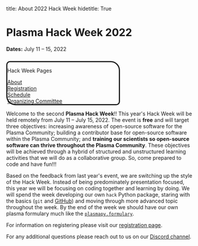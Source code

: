 title: About 2022 Hack Week
hidetitle: True

# Plasma Hack Week 2022

**Dates:** July 11 – 15, 2022

<div class="plasmapy-note"
     style="max-width: 300px;
            margin-top: 24px;
            border-style: solid;
            border-radius: 10px 25px;
            border-width: 3px;
            border-color: var(--plasmapy-darkblue)">
    <p class="plasmapy-note-title" style="border-top-left-radius: 8px; border-top-right-radius: 23px ">
        Hack Week Pages
    </p>
    <p style="margin-bottom: 0">
        <a href="../about">About</a><br>
        <a href="../registration">Registration</a><br>
        <a href="../schedule">Schedule</a><br>
        <!--
        <a href="../python">Python Tutorials</a><br>
        <a href="../tutorials">Tutorials</a><br>
        <a href="../install">Software Installation</a><br>
        <a href="../social">Social Events</a><br>
        -->
        <a href="../committee">Organizing Committee</a><br>
        <!--
        <a href="../exit_survey">How did we do?</a><br>
        <a href="https://youtube.com/playlist?list=PLKpKGRIZZV_R2ZnpbSZ5-Qm2bpUMZs7by">YouTube Playlist</a>
        -->
    </p>
</div>

Welcome to the second **Plasma Hack Week**!!  This year's Hack Week will be
held remotely from July 11 – July 15, 2022.  The event is **free** and will
target three objectives: increasing awareness of open-source software for the
Plasma Community; building a contributor base for open-source software
within the Plasma Community; and **training our scientists so open-source
software can thrive throughout the Plasma Community**.  These objectives will be
achieved through a hybrid of structured and unstructured learning activities
that we will do as a collaborative group.  So, come prepared to code and have
fun!!!

Based on the feedback from last year's event, we are switching up the
style of the Hack Week.  Instead of being predominately presentation focused,
this year we will be focusing on coding together and learning by doing.  We
will spend the week developing our own `hack` Python package, staring with
the basics (`git` and [GitHub](https://github.com/)) and moving through more
advanced topic throughout the week.  By the end of the week we should have our
own plasma formulary much like the
[`plasmapy.formulary`](https://docs.plasmapy.org/en/latest/formulary/index.html).

For information on registering please visit our
[registration page](../registration).

For any additional questions please reach out to us on our
[Discord channel](https://discord.gg/HdsZkp9M35).

<!--
In the week leading up to the **Plasma Hack Week**, a few more fundamentally
focused tutorials will be presented on topics like the basics of Python, using
version control, contributing to open-source projects, etc.

For information on the schedule and pre-week tutorials please visit our
[scheduling page](../schedule).
-->
